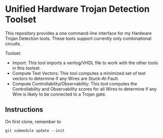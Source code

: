 # Unified Hardware Trojan Detection Toolset

This repository provides a one command-line interface for my Hardware Trojan Detection tools. These tools support currently only combinational circuits.

Toolset:
 * Import: This tool imports a verilog/VHDL file to work with the other tools in this toolset.
 * Compute Test Vectors: This tool computes a minimized set of test vectors to determine if any Wires are Stuck-At-Fault.
 * Compute Controllability/Observability: This tool computes the Controllability and Observability scores for all Wires to determine if any Wire is likely to be connected to a Trojan gate.

## Instructions
On first clone, remember to  
```
git submodule update --init
```